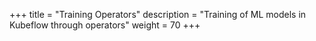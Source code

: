 +++
title = "Training Operators"
description = "Training of ML models in Kubeflow through operators"
weight = 70
+++
